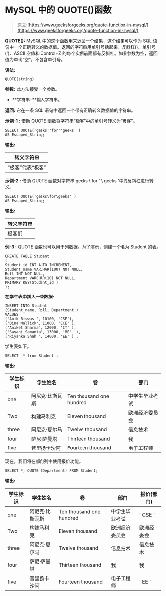 # MySQL 中的 QUOTE()函数

> 原文:[https://www.geeksforgeeks.org/quote-function-in-mysql/](https://www.geeksforgeeks.org/quote-function-in-mysql/)

**QUOTE():**
MySQL 中的这个函数用来返回一个结果，这个结果可以作为 SQL 语句中一个正确转义的数据值。返回的字符串用单引号括起来，反斜杠(\)、单引号(')、ASCII 空值和 Control+Z 的每个实例前面都有反斜杠。如果参数为空，返回值为单词“空”，不包含单引号。

**语法:**

```
QUOTE(string)
```

**参数:**
此方法接受一个参数。

*   **字符串–**输入字符串。

**返回:**
它在一条 SQL 语句中返回一个带有正确转义数据值的字符串。

**示例-1 :**
借助 QUOTE 函数将字符串“极客”中的单引号转义为“极客”。

```
SELECT QUOTE('geeks''for''geeks' ) 
AS Escaped_String;
```

**输出:**

| 转义字符串 |
| --- |
| “极客”代表“极客” |

**示例-2 :**
借助 QUOTE 函数对字符串 geeks \ for ' \ geeks '中的反斜杠进行转义。

```
SELECT QUOTE('geeks\for\geeks' ) 
AS Escaped_String;
```

**输出:**

| 转义字符串 |
| --- |
| 极客们 |

**例-3 :**
QUOTE 函数也可以用于列数据。为了演示，创建一个名为 Student 的表。

```
CREATE TABLE Student
(
Student_id INT AUTO_INCREMENT,  
Student_name VARCHAR(100) NOT NULL,
Roll INT NOT NULL,
Department VARCHAR(10) NOT NULL,
PRIMARY KEY(Student_id )
);
```

**在学生表中插入一些数据:**

```
INSERT INTO Student
(Student_name, Roll, Department )
VALUES
('Anik Biswas ', 10100, 'CSE'),
('Bina Mallick', 11000, 'ECE' ),
('Aniket Sharma', 12000, 'IT' ),
('Sayani Samanta', 13000, 'ME'  ),
('Riyanka Shah ', 14000, 'EE' ) ;
```

学生表如下。

```
SELECT  * from Student ;

```

**输出:**

| 学生标识 | 学生姓名 | 卷 | 部门 |
| --- | --- | --- | --- |
| one | 阿尼克·比斯瓦斯 | Ten thousand one hundred | 中学生毕业考试 |
| Two | 构建马利克 | Eleven thousand | 欧洲经济委员会 |
| three | 阿尼克·夏尔马 | Twelve thousand | 信息技术 |
| four | 萨尼·萨曼塔 | Thirteen thousand | 我 |
| five | 普里扬卡沙阿 | Fourteen thousand | 电子工程师 |

现在，我们将在部门列中使用报价功能。

```
SELECT *, QUOTE (Department) FROM Student;
```

**输出:**

| 学生标识 | 学生姓名 | 卷 | 部门 | 报价(部门) |
| --- | --- | --- | --- | --- |
| one | 阿尼克·比斯瓦斯 | Ten thousand one hundred | 中学生毕业考试 | ' CSE ' |
| Two | 构建马利克 | Eleven thousand | 欧洲经济委员会 | 欧洲经委会 |
| three | 阿尼克·夏尔马 | Twelve thousand | 信息技术 | 信息技术 |
| four | 萨尼·萨曼塔 | Thirteen thousand | 我 | 我 |
| five | 普里扬卡沙阿 | Fourteen thousand | 电子工程师 | ' EE ' |
